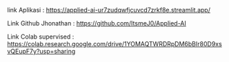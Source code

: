 link Aplikasi :
https://applied-ai-ur7zudqwfjcuvcd7zrkf8e.streamlit.app/

Link Github Jhonathan : https://github.com/ItsmeJ0/Applied-AI

Link Colab supervised : https://colab.research.google.com/drive/1YOMAQTWRDRpDM6bBIr80D9xsvQEupF7y?usp=sharing

